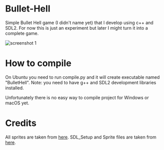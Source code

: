 # Bullet-Hell
Simple Bullet Hell game (I didn't name yet) that I develop using c++ and SDL2. For now this is just an experiment but later I might turn it into a complete game.

![screenshot 1](https://ibb.co/r0GjwH3)

# How to compile
On Ubuntu you need to run compile.py and it will create executable named "BulletHell". Note: you need to have g++ and SDL2 development libraries installed.

Unfortunately there is no easy way to compile project for Windows or macOS yet.

# Credits

All sprites are taken from <a href="https://opengameart.org/content/bullet-collection-2-m484-games">here</a>.
SDL_Setup and Sprite files are taken from <a href="https://www.youtube.com/watch?v=b1BLuYorzX0&list=PLHM_A02NtaaVey-4Ezh7p6bbOsv-DKA-0">here</a>.
